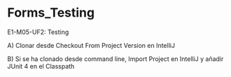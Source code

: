 # Forms_Testing
E1-M05-UF2: Testing

A) Clonar desde Checkout From Project Version en IntelliJ

B) Si se ha clonado desde command line, Import Project en IntelliJ y añadir JUnit 4 en el Classpath
